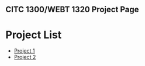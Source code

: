 ## CITC 1300/WEBT 1320 Project Page

<h1>Project List</h1>

<ul>
<li><a href="Project1/index.html" target="_blank">Project 1</a></li>

<li><a href="Project2/index.html" target="_blank">Project 2</a></li>
</ul>